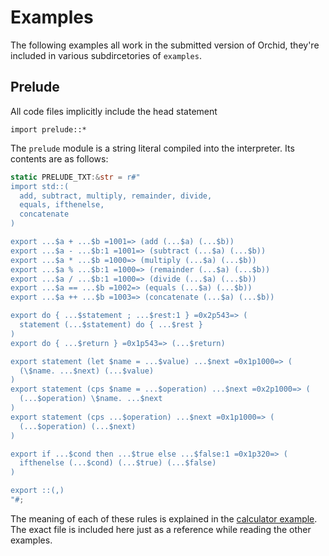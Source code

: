 # Examples

The following examples all work in the submitted version of Orchid, they're included in various subdircetories of `examples`.

## Prelude

All code files implicitly include the head statement

```
import prelude::*
```

The `prelude` module is a string literal compiled into the interpreter. Its contents are as follows:

```rs
static PRELUDE_TXT:&str = r#"
import std::(
  add, subtract, multiply, remainder, divide,
  equals, ifthenelse,
  concatenate
)

export ...$a + ...$b =1001=> (add (...$a) (...$b))
export ...$a - ...$b:1 =1001=> (subtract (...$a) (...$b))
export ...$a * ...$b =1000=> (multiply (...$a) (...$b))
export ...$a % ...$b:1 =1000=> (remainder (...$a) (...$b))
export ...$a / ...$b:1 =1000=> (divide (...$a) (...$b))
export ...$a == ...$b =1002=> (equals (...$a) (...$b))
export ...$a ++ ...$b =1003=> (concatenate (...$a) (...$b))

export do { ...$statement ; ...$rest:1 } =0x2p543=> (
  statement (...$statement) do { ...$rest } 
)
export do { ...$return } =0x1p543=> (...$return)

export statement (let $name = ...$value) ...$next =0x1p1000=> (
  (\$name. ...$next) (...$value)
)
export statement (cps $name = ...$operation) ...$next =0x2p1000=> (
  (...$operation) \$name. ...$next
)
export statement (cps ...$operation) ...$next =0x1p1000=> (
  (...$operation) (...$next)
)

export if ...$cond then ...$true else ...$false:1 =0x1p320=> (
  ifthenelse (...$cond) (...$true) (...$false)
)

export ::(,)
"#;
```

The meaning of each of these rules is explained in the [calculator example](./calculator.md). The exact file is included here just as a reference while reading the other examples.